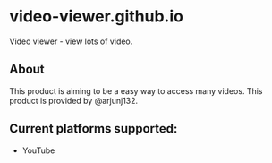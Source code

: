 # video-viewer.github.io
Video viewer - view lots of video.

## About
This product is aiming to be a easy way to access many videos. This product is provided by @arjunj132.

## Current platforms supported:
* YouTube
